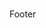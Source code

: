 <!DOCTYPE html>
<html lang="en">
<head>
  <meta charset="UTF-8">
  <meta http-equiv="X-UA-Compatible" content="IE=edge">
  <meta name="viewport" content="width=device-width, initial-scale=1.0">
  <title>Question</title>
</head>
<body>
  <h1 id="resultText"></h1>
  <script>
    
    let response = prompt("Do you love me? Type Yes or No");
    let outputText = "";
    
    if (response=="Yes"){
      outputText = " BJ ka saakin (BUKO JUICE) ";
    }else if(response=="No"){
      outputText = " edi wag ";
    }else{
      outputText = "please type Yes or No!!";
    }
    
    document.getElementById("resultText").innerHTML = outputText;
  </script>
</body>
</html>
Footer

